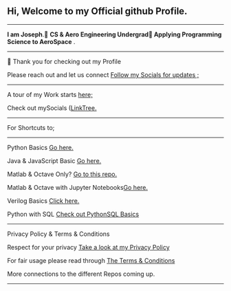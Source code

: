##  Hi, Welcome to my Official github Profile.
---
 **I am Joseph**.👀 **CS & Aero Engineering Undergrad👋 Applying Programming Science to AeroSpace** .

---
<p> 🌱  Thank you for checking out my Profile </p>

 
   <p> Please reach out and let us connect  <a href="https://github.com/josephkb87">Follow my Socials for updates ;</a> </p>

---
 A tour of  my  Work starts <a href="https://github.com/josephkb87">here;</a> 
 
 Check out mySocials (<a href=https://linktr.ee/jungbasher87)>LinkTree.</a>

 <!--START_SECTION:waka--><!--END_SECTION:waka-->
 
___ 
 For Shortcuts to; 
___
  <p>Python Basics  <a href="https://github.com/josephkb87/PythonBasics">Go here.</a> </p>

<p> Java & JavaScript Basic <a href="https://github.com/josephkb87/Java_JS_Basics_n_Projects">Go here.</a> </p>

<p>Matlab & Octave Only? <a href="https://github.com/josephkb87/Matlab_Octave">Go to this repo.</a> </p>

<p> Matlab & Octave with Jupyter Notebooks<a href="https://github.com/josephkb87/JuMatOct">Go here.</a> </p>

<p> Verilog Basics <a href="https://github.com/josephkb87/VerilogBasics">Click here.</a> </p>

 <p>Python with SQL <a href="https://github.com/josephkb87/PySQLDB">Check out PythonSQL Basics</a> </p>

---
Privacy Policy & Terms & Conditions
 
 Respect for your privacy  <a href="https://www.privacypolicygenerator.info/">Take a look at my Privacy Policy</a> 

For fair usage please read through <a href="https://www.termsandconditionsgenerator.com/live.php?token=KlLRN36WWN5xtwgjex6GHzRi595mJs7U">The Terms & Conditions</a> 

 
 More connections to the different Repos coming up. 
___

  <!---
  josephkb87/josephkb87 is a ✨ special ✨ repository because its `README.md` (this file) appears on your GitHub profile.
  You can click the Preview link to take a look at your changes.
